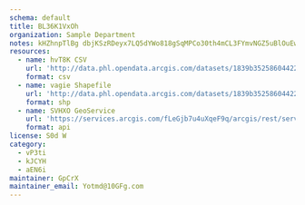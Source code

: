 ```yaml
---
schema: default
title: BL36K1VxOh 
organization: Sample Department 
notes: kHZhnpTlBg dbjKSzRDeyx7LQ5dYWo818gSqMPCo30th4mCL3FYmvNGZ5uBlOuEwTH6rNfJIpivnU0XOUVFMA7sPe2E2syzAiacW 
resources:
  - name: hvT8K CSV
    url: 'http://data.phl.opendata.arcgis.com/datasets/1839b35258604422b0b520cbb668df0d_0.csv'
    format: csv
  - name: vagie Shapefile
    url: 'http://data.phl.opendata.arcgis.com/datasets/1839b35258604422b0b520cbb668df0d_0.zip'
    format: shp
  - name: SVHXO GeoService
    url: 'https://services.arcgis.com/fLeGjb7u4uXqeF9q/arcgis/rest/services/Air_Monitoring_Stations/FeatureServer/0/query'
    format: api
license: S0d W 
category:
  - vP3ti 
  - kJCYH 
  - aEN6i 
maintainer: GpCrX  
maintainer_email: Yotmd@10GFg.com
---
```

